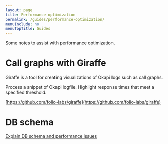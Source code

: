 ```yaml
---
layout: page
title: Performance optimization
permalink: /guides/performance-optimization/
menuInclude: no
menuTopTitle: Guides
---
```


Some notes to assist with performance optimization.

# Call graphs with Giraffe

Giraffe is a tool for creating visualizations of Okapi logs such as call graphs.

Process a snippet of Okapi logfile. Highlight response times that meet a specified threshold.

[https://github.com/folio-labs/giraffe](https://github.com/folio-labs/giraffe)

# DB schema

[Explain DB schema and performance issues](/faqs/explain-database-schema/)

